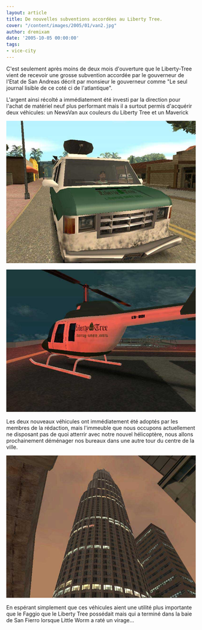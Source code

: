 ```yaml
---
layout: article
title: De nouvelles subventions accordées au Liberty Tree.
cover: "/content/images/2005/01/van2.jpg"
author: dremixam
date: '2005-10-05 00:00:00'
tags:
- vice-city
---
```


C'est seulement après moins de deux mois d'ouverture que le Liberty-Tree vient de recevoir une grosse subvention accordée par le gouverneur de l'Etat de San Andreas décrit par monsieur le gouverneur comme "Le seul journal lisible de ce coté ci de l'atlantique".

L'argent ainsi récolté a immédiatement été investi par la direction pour l'achat de matériel neuf plus performant mais il a surtout permis d'acquérir deux véhicules: un NewsVan aux couleurs du Liberty Tree et un Maverick

![](  /content/images/2005/01/van1.jpg)

![NelsoN au volant de notre nouveau NewsVan et notre Maverick stationné au sommet de la tour qui abrite nos futurs bureaux.](  /content/images/2005/01/mav.jpg)

Les deux nouveaux véhicules ont immédiatement été adoptés par les membres de la rédaction, mais l'immeuble que nous occupons actuellement ne disposant pas de quoi atterrir avec notre nouvel hélicoptère, nous allons prochainement déménager nos bureaux dans une autre tour du centre de la ville.

![](  /content/images/2005/01/newbuilding.jpg)

En espérant simplement que ces véhicules aient une utilité plus importante que le Faggio que le Liberty Tree possédait mais qui a terminé dans la baie de San Fierro lorsque Little Worm a raté un virage...

<!--kg-card-end: markdown-->
